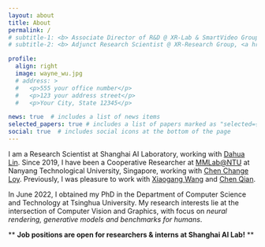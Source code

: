 ```yaml
---
layout: about
title: About
permalink: /
# subtitle-1: <b> Associate Director of R&D @ XR-Lab & SmartVideo Group, <a href='https://www.sensetime.com/en'>SenseTime Group Inc.</a></b>
# subtitle-2: <b> Adjunct Research Scientist @ XR-Research Group, <a href='https://www.shlab.org.cn/'>Shanghai AI Lab.</a></b>

profile:
  align: right
  image: wayne_wu.jpg
  # address: >
  #   <p>555 your office number</p>
  #   <p>123 your address street</p>
  #   <p>Your City, State 12345</p>

news: true  # includes a list of news items
selected_papers: true # includes a list of papers marked as "selected={true}"
social: true  # includes social icons at the bottom of the page
---
```


<!-- 

Write your biography here. Tell the world about yourself. Link to your favorite [subreddit](http://reddit.com). You can put a picture in, too. The code is already in, just name your picture `prof_pic.jpg` and put it in the `img/` folder.

Put your address / P.O. box / other info right below your picture. You can also disable any these elements by editing `profile` property of the YAML header of your `_pages/about.md`. Edit `_bibliography/papers.bib` and Jekyll will render your [publications page](/al-folio/publications/) automatically.

Link to your social media connections, too. This theme is set up to use [Font Awesome icons](http://fortawesome.github.io/Font-Awesome/) and [Academicons](https://jpswalsh.github.io/academicons/), like the ones below. Add your Facebook, Twitter, LinkedIn, Google Scholar, or just disable all of them.
 -->

<!-- **About** -->

<!-- <p>Hey, thanks for stopping by! &#128516;</p> -->

I am a Research Scientist at Shanghai AI Laboratory, working with [Dahua Lin](http://dahua.site/). Since 2019, I have been a Cooperative Researcher at [MMLab@NTU](https://www.mmlab-ntu.com/) at Nanyang Technological University, Singapore, working with [Chen Change Loy](https://www.mmlab-ntu.com/person/ccloy/). Previously, I was pleasure to work with [Xiaogang Wang](http://www.ee.cuhk.edu.hk/~xgwang/) and [Chen Qian](http://scholar.google.com/citations?user=AerkT0YAAAAJ&hl=zh-CN).
<!-- Previously, I was a director of research and development at SenseTime Group Inc., working with [Xiaogang Wang](http://www.ee.cuhk.edu.hk/~xgwang/) and [Chen Qian](http://scholar.google.com/citations?user=AerkT0YAAAAJ&hl=zh-CN). -->
<!-- , where I led the research and development of XR-Lab and SmartVideo Group. -->
In June 2022, I obtained my PhD in the Department of Computer Science and Technology at Tsinghua University.
My research interests lie at the intersection of Computer Vision and Graphics, with focus on <em>neural rendering, generative models and benchmarks for humans</em>.


** **Job positions are open for researchers & interns at Shanghai AI Lab!** **

<!-- ** **Joint programs of PhD at NTU and HKUST are open!** ** -->